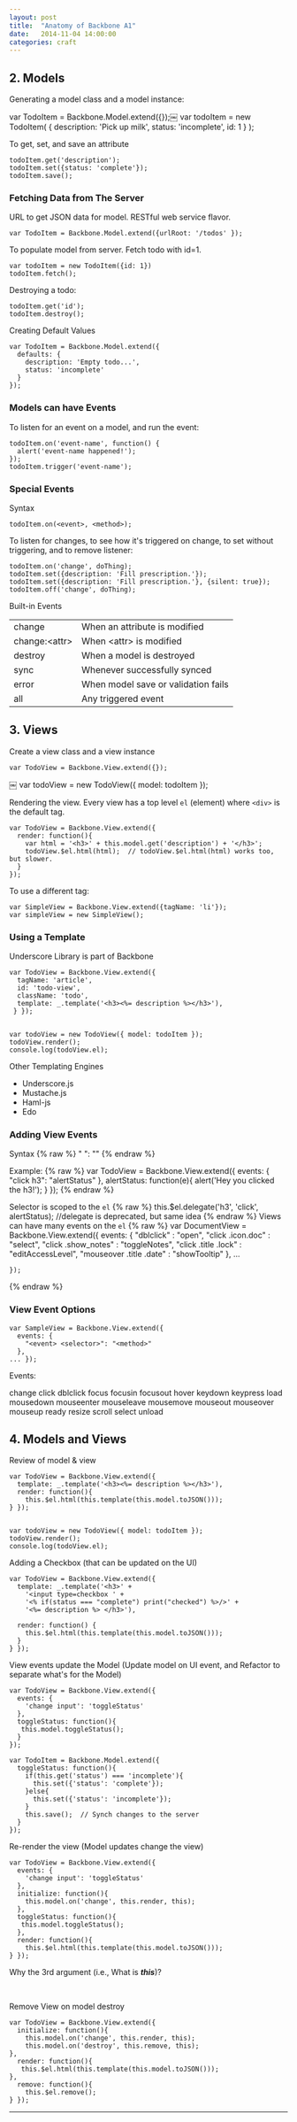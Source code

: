```yaml
---
layout: post
title:  "Anatomy of Backbone A1"
date:   2014-11-04 14:00:00
categories: craft
---
```



## 2. Models


Generating a model class and a model instance:

  var TodoItem = Backbone.Model.extend({});￼
  var todoItem = new TodoItem(
    { description: 'Pick up milk', status: 'incomplete', id: 1 }
  );


To get, set, and save an attribute

    todoItem.get('description'); 
    todoItem.set({status: 'complete'}); 
    todoItem.save();


### Fetching Data from The Server

URL to get JSON data for model. RESTful web service flavor.  

    var TodoItem = Backbone.Model.extend({urlRoot: '/todos' });


To populate model from server.  Fetch todo with id=1.

    var todoItem = new TodoItem({id: 1})
    todoItem.fetch();

Destroying a todo:

    todoItem.get('id');
    todoItem.destroy();


Creating Default Values

    var TodoItem = Backbone.Model.extend({
      defaults: {
        description: 'Empty todo...',
        status: 'incomplete'
      }
    });

### Models can have Events

To listen for an event on a model, and run the event:

    todoItem.on('event-name', function() {
      alert('event-name happened!');
    });
    todoItem.trigger('event-name');

### Special Events

Syntax

    todoItem.on(<event>, <method>);

To listen for changes,  to see how it's triggered on change, to set without triggering, and to remove listener:

    todoItem.on('change', doThing);
    todoItem.set({description: 'Fill prescription.'});
    todoItem.set({description: 'Fill prescription.'}, {silent: true});
    todoItem.off('change', doThing);

Built-in Events

<table>
  <tr><td>change</td><td>When an attribute is modified</td></tr>
  <tr><td>change:&lt;attr&gt;</td><td>When &lt;attr&gt; is modified</td></tr>
  <tr><td>destroy</td><td>When a model is destroyed</td></tr>
  <tr><td>sync</td><td>Whenever successfully synced</td></tr>
  <tr><td>error</td><td>When model save or validation fails</td></tr>
  <tr><td>all</td><td>Any triggered event</td></tr>
</table>







## 3. Views

Create a view class and a view instance

    var TodoView = Backbone.View.extend({});￼
￼   var todoView = new TodoView({ model: todoItem });


Rendering the view.  Every view has a top level `el` (element) where `<div>` is the default tag.

    var TodoView = Backbone.View.extend({
      render: function(){
        var html = '<h3>' + this.model.get('description') + '</h3>';
        todoView.$el.html(html);  // todoView.$el.html(html) works too, but slower.
      }
    });


To use a different tag:

    var SimpleView = Backbone.View.extend({tagName: 'li'});
    var simpleView = new SimpleView();


### Using a Template

Underscore Library is part of Backbone

    var TodoView = Backbone.View.extend({
      tagName: 'article',
      id: 'todo-view',
      className: 'todo',
      template: _.template('<h3><%= description %></h3>'),
    ￼} });


    var todoView = new TodoView({ model: todoItem });
    todoView.render();
    console.log(todoView.el);


Other Templating Engines

* Underscore.js
* Mustache.js
* Haml-js
* Edo


### Adding View Events

Syntax
{% raw %}
    "<event> <selector>": "<method>"
{% endraw %}

Example:
{% raw %}
    var TodoView = Backbone.View.extend({
      events: {
        "click h3": "alertStatus"
      },
      alertStatus: function(e){
        alert('Hey you clicked the h3!');
    } });
{% endraw %}

Selector is scoped to the `el`
{% raw %}
    this.$el.delegate('h3', 'click', alertStatus);  //delegate is deprecated, but same idea
{% endraw %}
Views can have many events on the `el`
{% raw %}
    var DocumentView = Backbone.View.extend({
      events: {
        "dblclick"                : "open",
        "click .icon.doc"         : "select",
        "click .show_notes"       : "toggleNotes",
        "click .title .lock"      : "editAccessLevel",
        "mouseover .title .date"  : "showTooltip"
      }, 
      ...

    });
{% endraw %}

### View Event Options
    var SampleView = Backbone.View.extend({
      events: {
        "<event> <selector>": "<method>"
      },
    ... });


Events: 

change click dblclick focus focusin
focusout hover keydown keypress load
mousedown mouseenter mouseleave mousemove mouseout
mouseover mouseup ready resize scroll
select unload


## 4. Models and Views

Review of model & view

    var TodoView = Backbone.View.extend({
      template: _.template('<h3><%= description %></h3>'),
      render: function(){
        this.$el.html(this.template(this.model.toJSON()));
    } });


    var todoView = new TodoView({ model: todoItem });
    todoView.render();
    console.log(todoView.el);


Adding a Checkbox (that can be updated on the UI)

    var TodoView = Backbone.View.extend({ 
      template: _.template('<h3>' +
        '<input type=checkbox ' +
        '<% if(status === "complete") print("checked") %>/>' +
        '<%= description %> </h3>'),

      render: function() {
        this.$el.html(this.template(this.model.toJSON()));
      }
    } });


View events update the Model (Update model on UI event, and Refactor to separate what's for the Model)

    var TodoView = Backbone.View.extend({
      events: {
        'change input': 'toggleStatus'
      },
      toggleStatus: function(){
       this.model.toggleStatus();
      }
    });

    var TodoItem = Backbone.Model.extend({
      toggleStatus: function(){
        if(this.get('status') === 'incomplete'){
          this.set({'status': 'complete'});
        }else{
          this.set({'status': 'incomplete'});
    ￼   } 
        this.save();  // Synch changes to the server
      }
    });


Re-render the view (Model updates change the view)

    var TodoView = Backbone.View.extend({
      events: {
        'change input': 'toggleStatus'
      },
      initialize: function(){
        this.model.on('change', this.render, this);
      },
      toggleStatus: function(){
       this.model.toggleStatus();
      },
      render: function(){
        this.$el.html(this.template(this.model.toJSON()));
    } });

Why the 3rd argument (i.e., What is ***this***)?

<img src="http://i.imgur.com/vM1T1jh.png" alt="" title="" >
<img src="http://i.imgur.com/GpBENlX.png" alt="" title="" >


Remove View on model destroy

    var TodoView = Backbone.View.extend({
      initialize: function(){
        this.model.on('change', this.render, this);
        this.model.on('destroy', this.remove, this);
    },
      render: function(){
       this.$el.html(this.template(this.model.toJSON()));
    },
      remove: function(){
        this.$el.remove();
    } });










---



